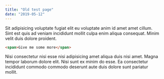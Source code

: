 ```yaml
---
title: "Old test page"
date: "2019-05-12"
---
```


Sit adipisicing voluptate fugiat elit eu voluptate anim id amet amet cillum. Sint est quis ad veniam incididunt mollit culpa enim aliqua consequat. Minim velit duis dolore proident.

```html
<span>Give me some more</span>
```

Nisi consectetur nisi esse nisi adipisicing amet aliqua duis nisi amet. Magna tempor laborum dolore elit. Nisi sunt ex minim do esse. Ea consectetur incididunt commodo commodo deserunt aute duis dolore sunt pariatur mollit.
